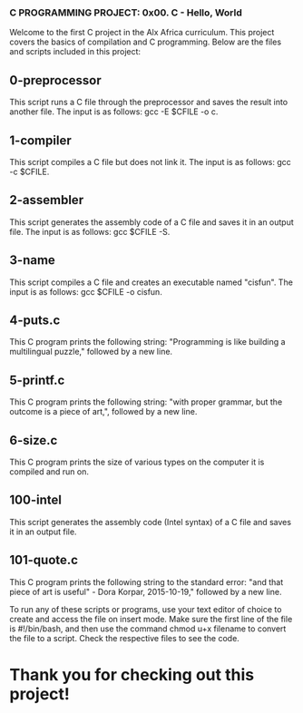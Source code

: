 ### C PROGRAMMING PROJECT: 0x00. C - Hello, World
Welcome to the first C project in the Alx Africa curriculum. This project covers the basics of compilation and C programming. Below are the files and scripts included in this project:

## 0-preprocessor
This script runs a C file through the preprocessor and saves the result into another file. The input is as follows: gcc -E $CFILE -o c.

## 1-compiler
This script compiles a C file but does not link it. The input is as follows: gcc -c $CFILE.

## 2-assembler
This script generates the assembly code of a C file and saves it in an output file. The input is as follows: gcc $CFILE -S.

## 3-name
This script compiles a C file and creates an executable named "cisfun". The input is as follows: gcc $CFILE -o cisfun.

## 4-puts.c
This C program prints the following string: "Programming is like building a multilingual puzzle," followed by a new line.

## 5-printf.c
This C program prints the following string: "with proper grammar, but the outcome is a piece of art,", followed by a new line.

## 6-size.c
This C program prints the size of various types on the computer it is compiled and run on.

## 100-intel
This script generates the assembly code (Intel syntax) of a C file and saves it in an output file.

## 101-quote.c
This C program prints the following string to the standard error: "and that piece of art is useful" - Dora Korpar, 2015-10-19," followed by a new line.

To run any of these scripts or programs, use your text editor of choice to create and access the file on insert mode. Make sure the first line of the file is #!/bin/bash, and then use the command chmod u+x filename to convert the file to a script. Check the respective files to see the code.

# Thank you for checking out this project!
